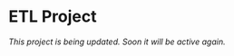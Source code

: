 # ETL Project
*This project is being updated. Soon it will be active again.*
<!-- Loading data from JSON files into MongoDB.

## Details
In this project, I was presented with a dataset of over 250k JSON files. The files come from a NFT (Non-fungible tokens) project, a blockchain technology that has been talking a lot lately. The NFT project proposes a collection of more than 1000 unique characters, the ninja Johnny in various situations.

However, I used the complete combination generated by the team, which contains 256,093 different characters, one in each JSON file containing the name and characteristics. It is difficult to analyze the data with this high amount of files. So using Python I loaded all the data into a document-oriented NoSQL database, MongoDB, and I made a simple dashboard in PowerBI to filter the character by its characteristics.

## Usage
To properly run this script, you'll need Python and Docker.

- Install required python packages: ```pip install -r requirements.txt```
- Run ```docker-compose up -d```. This will run a MongoDB instance in a docker container.
- Run the main script: ```python main.py``` -->